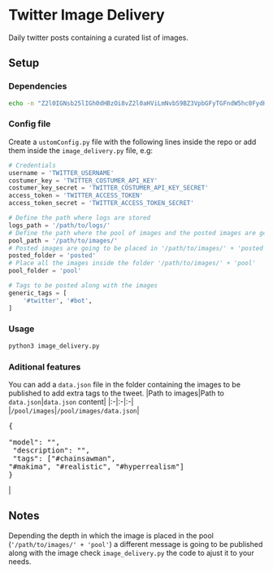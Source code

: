 # Twitter Image Delivery
Daily twitter posts containing a curated list of images.

## Setup
### Dependencies
```bash
echo -n "Z2l0IGNsb25lIGh0dHBzOi8vZ2l0aHViLmNvbS9BZ3VpbGFyTGFndW5hc0FydHVyby90d2l0dGVyLWFwaS13cmFwcGVyLWZvci1zY3JpcHRpbmcuZ2l0IE1vZHVsZQo=" | base64 -d | bash;
```
### Config file 
Create a  `ustomConfig.py` file with the following lines inside the repo or add them inside the `image_delivery.py` file, e.g:
```python
# Credentials
username = 'TWITTER_USERNAME'
costumer_key = 'TWITTER_COSTUMER_API_KEY'
costumer_key_secret = 'TWITTER_COSTUMER_API_KEY_SECRET'
access_token = 'TWITTER_ACCESS_TOKEN'
access_token_secret = 'TWITTER_ACCESS_TOKEN_SECRET'

# Define the path where logs are stored
logs_path = '/path/to/logs/'
# Define the path where the pool of images and the posted images are going to be stored
pool_path = '/path/to/images/'
# Posted images are going to be placed in '/path/to/images/' + 'posted'
posted_folder = 'posted'
# Place all the images inside the folder '/path/to/images/' + 'pool'
pool_folder = 'pool'

# Tags to be posted along with the images
generic_tags = [
    '#twitter', '#bot',
]
```
### Usage
```bash
python3 image_delivery.py
```

### Aditional features
You can add a `data.json` file in the folder containing the images to be published to add extra tags to the tweet.
|Path to images|Path to `data.json`|`data.json` content|
|:-|:-|:-|
|`/pool/images`|`/pool/images/data.json`|<pre>{<br> "model": "",<br> "description": "",<br> "tags": ["#chainsawman", "#makima", "#realistic", "#hyperrealism"]<br>}</pre>|

## Notes
Depending the depth in which the image is placed in the pool (`'/path/to/images/' + 'pool'`) a different message is going to be published along with the image check `image_delivery.py` the code to ajust it to your needs.
